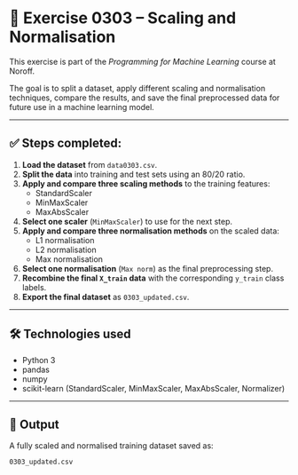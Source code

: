 # 🧪 Exercise 0303 – Scaling and Normalisation

This exercise is part of the *Programming for Machine Learning* course at Noroff.

The goal is to split a dataset, apply different scaling and normalisation techniques, compare the results, and save the final preprocessed data for future use in a machine learning model.

---

## ✅ Steps completed:

1. **Load the dataset** from `data0303.csv`.
2. **Split the data** into training and test sets using an 80/20 ratio.
3. **Apply and compare three scaling methods** to the training features:
   - StandardScaler
   - MinMaxScaler
   - MaxAbsScaler
4. **Select one scaler** (`MinMaxScaler`) to use for the next step.
5. **Apply and compare three normalisation methods** on the scaled data:
   - L1 normalisation
   - L2 normalisation
   - Max normalisation
6. **Select one normalisation** (`Max norm`) as the final preprocessing step.
7. **Recombine the final `X_train` data** with the corresponding `y_train` class labels.
8. **Export the final dataset** as `0303_updated.csv`.

---

## 🛠️ Technologies used

- Python 3
- pandas
- numpy
- scikit-learn (StandardScaler, MinMaxScaler, MaxAbsScaler, Normalizer)

---

## 📁 Output

A fully scaled and normalised training dataset saved as:
```bash
0303_updated.csv
